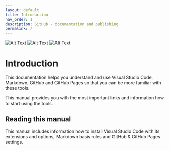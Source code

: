 ```yaml
---
layout: default
title: Introduction
nav_order: 1
description: GitHub - documentation and publishing
permalink: /
---
```


![Alt Text](/assets/markdown_logo.png) ![Alt Text](/assets/github.png) ![Alt Text](/assets/vsc.png)  


# Introduction

This documentation helps you understand and use Visual Studio Code, Markdown, GitHub and GitHub Pages so that you can be more familiar with these tools.

This manual provides you with the most important links and information how to start using the tools.   



## Reading this manual

This manual includes information how to install Visual Studio Code with its extensions and options, Markdown basis rules and GitHub & GitHub Pages settings.
